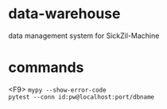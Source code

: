 # data-warehouse

data management system for SickZil-Machine

# commands
\<F9\> `mypy --show-error-code` \
`pytest --conn id:pw@localhost:port/dbname`
